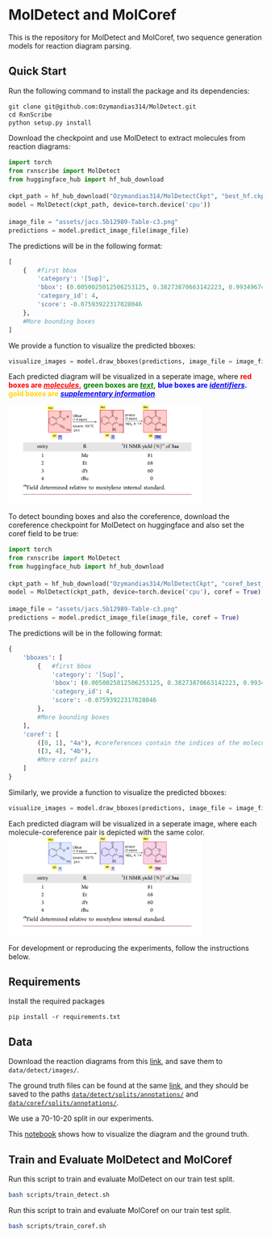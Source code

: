 # MolDetect and MolCoref

This is the repository for MolDetect and MolCoref, two sequence generation models for reaction diagram parsing.

## Quick Start
Run the following command to install the package and its dependencies:
```
git clone git@github.com:Ozymandias314/MolDetect.git
cd RxnScribe
python setup.py install
```

Download the checkpoint and use MolDetect to extract molecules from reaction diagrams:

```python 
import torch
from rxnscribe import MolDetect
from huggingface_hub import hf_hub_download

ckpt_path = hf_hub_download("Ozymandias314/MolDetectCkpt", "best_hf.ckpt")
model = MolDetect(ckpt_path, device=torch.device('cpu'))

image_file = "assets/jacs.5b12989-Table-c3.png"
predictions = model.predict_image_file(image_file)
```
The predictions will be in the following format:
```python
[
    {   #first bbox
        'category': '[Sup]', 
        'bbox': (0.0050025012506253125, 0.38273870663142223, 0.9934967483741871, 0.9450094869920168), 
        'category_id': 4, 
        'score': -0.07593922317028046
    },
    #More bounding boxes
]
```
We provide a function to visualize the predicted bboxes:
```python
visualize_images = model.draw_bboxes(predictions, image_file = image_file)
```

Each predicted diagram will be visualized in a seperate image, where
<b style="color:red">red boxes are <i><u style="color:red">molecules</u></i>,</b>
<b style="color:green">green boxes are <i><u style="color:green">text</u></i>,</b>
<b style="color:blue">blue boxes are <i><u style="color:blue">identifiers</u></i>.</b> 
<b style="color:gold">gold boxes are <i><u style="color:blue">supplementary information</u></i>.</b> 

<img src="assets/output/output2.png" width = "384"/>

To detect bounding boxes and also the coreference, download the coreference checkpoint for MolDetect on huggingface and also set the coref field to be true:

```python 
import torch
from rxnscribe import MolDetect
from huggingface_hub import hf_hub_download

ckpt_path = hf_hub_download("Ozymandias314/MolDetectCkpt", "coref_best_hf.ckpt")
model = MolDetect(ckpt_path, device=torch.device('cpu'), coref = True)

image_file = "assets/jacs.5b12989-Table-c3.png"
predictions = model.predict_image_file(image_file, coref = True)
```

The predictions will be in the following format:

```python
{
    'bboxes': [
        {   #first bbox
            'category': '[Sup]', 
            'bbox': (0.0050025012506253125, 0.38273870663142223, 0.9934967483741871, 0.9450094869920168), 
            'category_id': 4, 
            'score': -0.07593922317028046
        },
        #More bounding boxes
    ],
    'coref': [
        ([0, 1], "4a"), #coreferences contain the indices of the molecule and identifier bounding boxes, as well as the string representation of the identifier
        ([3, 4], "4b"),
        #More coref pairs
    ]
}
```

Similarly, we provide a function to visualize the predicted bboxes:

```python
visualize_images = model.draw_bboxes(predictions, image_file = image_file, coref = True)
```
Each predicted diagram will be visualized in a seperate image, where each molecule-coreference pair is depicted with the same color. 
<img src="assets/output/output3.png" width = "384"/>

For development or reproducing the experiments, follow the instructions below.
## Requirements
Install the required packages
```
pip install -r requirements.txt
```

## Data
Download the reaction diagrams from this [link](https://huggingface.co/yujieq/RxnScribe/blob/main/images.zip), 
and save them to `data/detect/images/`.

The ground truth files can be found at the same [link](https://huggingface.co/yujieq/RxnScribe/blob/main/images.zip), and they should be saved to the paths [`data/detect/splits/annotations/`](data/detect/splits/annotations) and [`data/coref/splits/annotations/`](data/coref/splits/annotations). 

We use a 70-10-20 split in our experiments.

This [notebook](notebook/visualize_data.ipynb) shows how to visualize the diagram and the ground truth.

## Train and Evaluate MolDetect and MolCoref
Run this script to train and evaluate MolDetect on our train test split.
```bash
bash scripts/train_detect.sh
```

Run this script to train and evaluate MolCoref on our train test split.
```bash
bash scripts/train_coref.sh
```


